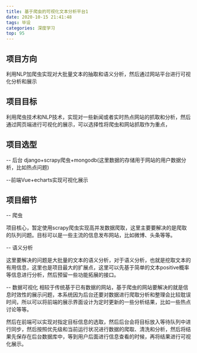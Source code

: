 ```yaml
---
title: 基于爬虫的可视化文本分析平台1
date: 2020-10-15 21:41:48
tags: 毕设
categories: 深度学习
top: 95
---
```


## 项目方向

利用NLP加爬虫实现对大批量文本的抽取和语义分析，然后通过网站平台进行可视化分析和展示

## 项目目标

利用爬虫技术和NLP技术，实现对一些新闻或者实时热点网站的抓取和分析，然后通过网页端进行可视化的展示，可以选择性将爬虫和网站抓取作为重点，

## 项目选型

-- 后台 django+scrapy爬虫+mongodb(这里数据的存储用于网站的用户数据分析，比如热点问题)

--前端Vue+echarts实现可视化展示

## 项目细节

-- 爬虫

项目核心，暂定使用scrapy爬虫实现高并发数据爬取，这里主要要解决的是爬取的队列问题。目标可以是一些主流的信息发布网站，比如微博、头条等等。

-- 语义分析

这里要解决的问题是大批量的文本的语义分析，对于语义分析，也就是挖取文本的有用信息，这里也是项目最大的扩展点，这里可以先基于简单的文本positive概率等信息进行分析，然后预留一些功能拓展的接口。

-- 数据可视化
相较于传统基于已有数据的网站，基于爬虫的网站要解决的就是信息时效性的展示问题，本系统因为后台还要对数据进行爬取分析和整理会比较耽误时间，所以可以将前端的展示界面设计为定时更新的一些分析结果，比如一些热点讨论等等。

然后在前端可以实现对指定目标信息的选取，然后后台会将目标放入等待队列中进行同步，然后按照优先级和当前运行状况进行数据的爬取、清洗和分析，然后将结果先保存在后台数据库中，等到用户后面进行信息查看的时候，再将结果进行可视化展示。

